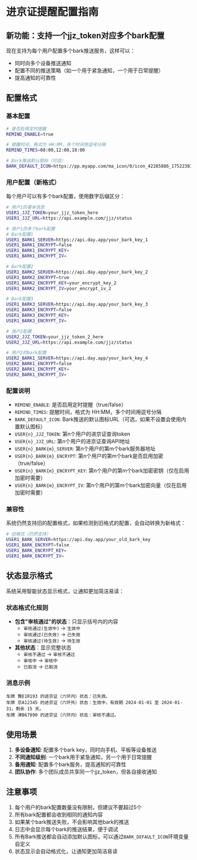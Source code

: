 # 进京证提醒配置指南

## 新功能：支持一个jjz_token对应多个bark配置

现在支持为每个用户配置多个bark推送服务，这样可以：

- 同时向多个设备推送通知
- 配置不同的推送策略（如一个用于紧急通知，一个用于日常提醒）
- 提高通知的可靠性

## 配置格式

### 基本配置

```bash
# 是否启用定时提醒
REMIND_ENABLE=true

# 提醒时间，格式为 HH:MM，多个时间用逗号分隔
REMIND_TIMES=08:00,12:00,18:00

# Bark推送默认图标（可选）
BARK_DEFAULT_ICON=https://pp.myapp.com/ma_icon/0/icon_42285886_1752238397/256
```

### 用户配置（新格式）

每个用户可以有多个bark配置，使用数字后缀区分：

```bash
# 用户1的基本信息
USER1_JJZ_TOKEN=your_jjz_token_here
USER1_JJZ_URL=https://api.example.com/jjz/status

# 用户1的多个bark配置
# Bark配置1
USER1_BARK1_SERVER=https://api.day.app/your_bark_key_1
USER1_BARK1_ENCRYPT=false
USER1_BARK1_ENCRYPT_KEY=
USER1_BARK1_ENCRYPT_IV=

# Bark配置2
USER1_BARK2_SERVER=https://api.day.app/your_bark_key_2
USER1_BARK2_ENCRYPT=true
USER1_BARK2_ENCRYPT_KEY=your_encrypt_key_2
USER1_BARK2_ENCRYPT_IV=your_encrypt_iv_2

# Bark配置3
USER1_BARK3_SERVER=https://api.day.app/your_bark_key_3
USER1_BARK3_ENCRYPT=false
USER1_BARK3_ENCRYPT_KEY=
USER1_BARK3_ENCRYPT_IV=

# 用户2配置
USER2_JJZ_TOKEN=your_jjz_token_2_here
USER2_JJZ_URL=https://api.example.com/jjz/status

# 用户2的bark配置
USER2_BARK1_SERVER=https://api.day.app/your_bark_key_4
USER2_BARK1_ENCRYPT=false
USER2_BARK1_ENCRYPT_KEY=
USER2_BARK1_ENCRYPT_IV=
```

### 配置说明

- `REMIND_ENABLE`: 是否启用定时提醒（true/false）
- `REMIND_TIMES`: 提醒时间，格式为 HH:MM，多个时间用逗号分隔
- `BARK_DEFAULT_ICON`: Bark推送的默认图标URL（可选，如果不设置会使用内置默认图标）
- `USER{n}_JJZ_TOKEN`: 第n个用户的进京证查询token
- `USER{n}_JJZ_URL`: 第n个用户的进京证查询API地址
- `USER{n}_BARK{m}_SERVER`: 第n个用户的第m个bark服务器地址
- `USER{n}_BARK{m}_ENCRYPT`: 第n个用户的第m个bark是否启用加密（true/false）
- `USER{n}_BARK{m}_ENCRYPT_KEY`: 第n个用户的第m个bark加密密钥（仅在启用加密时需要）
- `USER{n}_BARK{m}_ENCRYPT_IV`: 第n个用户的第m个bark加密向量（仅在启用加密时需要）

### 兼容性

系统仍然支持旧的配置格式，如果检测到旧格式的配置，会自动转换为新格式：

```bash
# 旧格式（仍然支持）
USER1_BARK_SERVER=https://api.day.app/your_old_bark_key
USER1_BARK_ENCRYPT=false
USER1_BARK_ENCRYPT_KEY=
USER1_BARK_ENCRYPT_IV=
```

## 状态显示格式

系统采用智能状态显示格式，让通知更加简洁易读：

### 状态格式化规则

- **包含"审核通过"的状态**：只显示括号内的内容
  - `审核通过(生效中)` → `生效中`
  - `审核通过(已失效)` → `已失效`
  - `审核通过(待生效)` → `待生效`
- **其他状态**：显示完整状态
  - `审核不通过` → `审核不通过`
  - `审核中` → `审核中`
  - `已取消` → `已取消`

### 消息示例

```text
车牌 豫E1R193 的进京证（六环内）状态：已失效。
车牌 京A12345 的进京证（六环外）状态：生效中，有效期 2024-01-01 至 2024-01-31，剩余 15 天。
车牌 津B67890 的进京证（六环内）状态：审核不通过。
```

## 使用场景

1. **多设备通知**: 配置多个bark key，同时向手机、平板等设备推送
2. **不同通知级别**: 一个bark用于紧急通知，另一个用于日常提醒
3. **备用通知**: 配置多个bark服务，提高通知的可靠性
4. **团队协作**: 多个团队成员共享同一个jjz_token，但各自接收通知

## 注意事项

1. 每个用户的bark配置数量没有限制，但建议不要超过5个
2. 所有bark配置都会收到相同的通知内容
3. 如果某个bark推送失败，不会影响其他bark的推送
4. 日志中会显示每个bark的推送结果，便于调试
5. 所有Bark推送都会自动添加默认图标，可以通过`BARK_DEFAULT_ICON`环境变量自定义
6. 状态显示会自动格式化，让通知更加简洁易读

